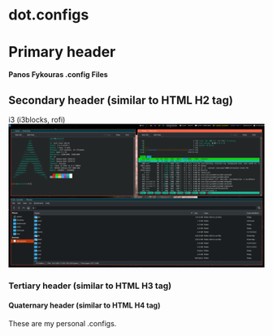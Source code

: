 # dot.configs
# Primary header 
**Panos Fykouras .config Files**

## Secondary header (similar to HTML H2 tag)
i3 (i3blocks, rofi)
![alt text](pictures/i3.png)
### Tertiary header (similar to HTML H3 tag)

#### Quaternary header (similar to HTML H4 tag)
These are my personal .configs.
